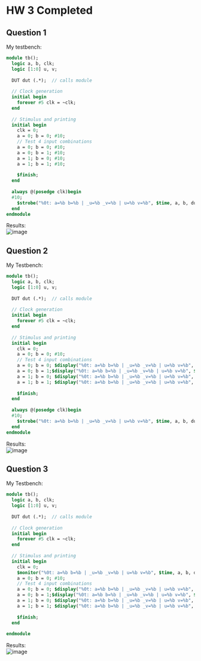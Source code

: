 # HW 3 Completed
## Question 1
My testbench:
~~~systemverilog
module tb();
  logic a, b, clk;
  logic [1:0] u, v;
  
  DUT dut (.*);  // calls module
  
  // Clock generation
  initial begin
    forever #5 clk = ~clk;
  end
  
  // Stimulus and printing
  initial begin
    clk = 0;
    a = 0; b = 0; #10;
    // Test 4 input combinations
    a = 0; b = 0; #10;
    a = 0; b = 1; #10;
    a = 1; b = 0; #10;
    a = 1; b = 1; #10;
    
    $finish;
  end
  
  always @(posedge clk)begin
  #10;
    $strobe("%0t: a=%b b=%b | _u=%b _v=%b | u=%b v=%b", $time, a, b, dut.blk._u, dut.blk._v, u, v);
  end
endmodule
~~~
Results: <br>
![image](https://github.com/user-attachments/assets/6584062d-ed8e-4c5f-9cdb-d31ba7372f8b)

## Question 2
My Testbench:
~~~systemverilog
module tb();
  logic a, b, clk;
  logic [1:0] u, v;
  
  DUT dut (.*);  // calls module
  
  // Clock generation
  initial begin
    forever #5 clk = ~clk;
  end
  
  // Stimulus and printing
  initial begin
    clk = 0;
    a = 0; b = 0; #10;
    // Test 4 input combinations
    a = 0; b = 0; $display("%0t: a=%b b=%b | _u=%b _v=%b | u=%b v=%b", $time, a, b, dut.blk._u, dut.blk._v, u, v);#10;
    a = 0; b = 1;$display("%0t: a=%b b=%b | _u=%b _v=%b | u=%b v=%b", $time, a, b, dut.blk._u, dut.blk._v, u, v); #10;
    a = 1; b = 0; $display("%0t: a=%b b=%b | _u=%b _v=%b | u=%b v=%b", $time, a, b, dut.blk._u, dut.blk._v, u, v);#10;
    a = 1; b = 1; $display("%0t: a=%b b=%b | _u=%b _v=%b | u=%b v=%b", $time, a, b, dut.blk._u, dut.blk._v, u, v);#10;
    
    $finish;
  end
  
  always @(posedge clk)begin
  #10;
    $strobe("%0t: a=%b b=%b | _u=%b _v=%b | u=%b v=%b", $time, a, b, dut.blk._u, dut.blk._v, u, v);
  end
endmodule
~~~
Results: <br>
![image](https://github.com/user-attachments/assets/c0c33691-ff85-477b-8917-777aedcea169)

## Question 3
My Testbench:
~~~systemverilog
module tb();
  logic a, b, clk;
  logic [1:0] u, v;
  
  DUT dut (.*);  // calls module
  
  // Clock generation
  initial begin
    forever #5 clk = ~clk;
  end
  
  // Stimulus and printing
  initial begin
    clk = 0;
    $monitor("%0t: a=%b b=%b | _u=%b _v=%b | u=%b v=%b", $time, a, b, dut.blk._u, dut.blk._v, u, v);
    a = 0; b = 0; #10;
    // Test 4 input combinations
    a = 0; b = 0; $display("%0t: a=%b b=%b | _u=%b _v=%b | u=%b v=%b", $time, a, b, dut.blk._u, dut.blk._v, u, v);#10;
    a = 0; b = 1;$display("%0t: a=%b b=%b | _u=%b _v=%b | u=%b v=%b", $time, a, b, dut.blk._u, dut.blk._v, u, v); #10;
    a = 1; b = 0; $display("%0t: a=%b b=%b | _u=%b _v=%b | u=%b v=%b", $time, a, b, dut.blk._u, dut.blk._v, u, v);#10;
    a = 1; b = 1; $display("%0t: a=%b b=%b | _u=%b _v=%b | u=%b v=%b", $time, a, b, dut.blk._u, dut.blk._v, u, v);#10;
    
    $finish;
  end
 
endmodule
~~~
Results: <br>
![image](https://github.com/user-attachments/assets/e0f18871-192f-4c06-b0bd-7ba42862387f)



